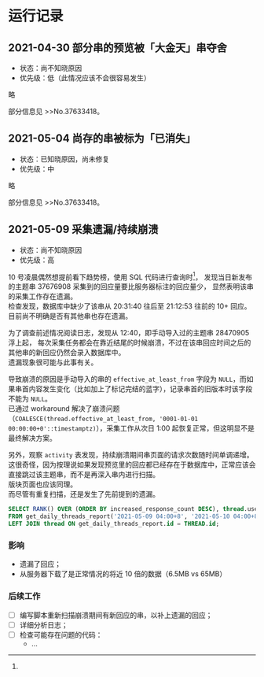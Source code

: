 # 运行记录

## 2021-04-30 部分串的预览被「大金天」串夺舍

* 状态：尚不知晓原因
* 优先级：低（此情况应该不会很容易发生）

略

部分信息见 >>No.37633418。

## 2021-05-04 尚存的串被标为「已消失」

* 状态：已知晓原因，尚未修复
* 优先级：中

略

部分信息见 >>No.37633418。

## 2021-05-09 采集遗漏/持续崩溃

* 状态：尚不知晓原因
* 优先级：高

10 号凌晨偶然想提前看下趋势榜，使用 SQL 代码进行查询时[^1]，
发现当日新发布的主题串 37676908 采集到的回应量要比服务器标注的回应量少，
显然表明该串的采集工作存在遗漏。\
检查发现，数据库中缺少了该串从 20:31:40 往后至 21:12:53 往前的 10+ 回应。\
目前尚不明确是否有其他串也存在遗漏。

为了调查前述情况阅读日志，发现从 12:40，即手动导入过的主题串 28470905 浮上起，
每次采集任务都会在靠近结尾的时候崩溃，不过在该串回应时间之后的其他串的新回应仍然会录入数据库中。\
遗漏现象很可能与此事有关。

导致崩溃的原因是手动导入的串的 `effective_at_least_from` 字段为 `NULL`，而如果串首内容发生变化（比如加上了标记完结的蓝字），记录串首的旧版本时该字段不能为 `NULL`。\
已通过 workaround 解决了崩溃问题（`COALESCE(thread.effective_at_least_from, '0001-01-01 00:00:00+0'::timestamptz)`），采集工作从次日 1:00 起恢复正常，但这明显不是最终解决方案。

另外，观察 `activity` 表发现，持续崩溃期间串页面的请求次数随时间单调递增。\
这很奇怪，因为按理说如果发现预览里的回应都已经存在于数据库中，正常应该会直接跳过该主题串，而不是再深入串内进行扫描。\
版块页面也应该同理。\
而尽管有重复扫描，还是发生了先前提到的遗漏。

[^1]: 
``` sql
SELECT RANK() OVER (ORDER BY increased_response_count DESC), thread.user_id, get_daily_threads_report.*
FROM get_daily_threads_report('2021-05-09 04:00+8', '2021-05-10 04:00+8')
LEFT JOIN thread ON get_daily_threads_report.id = THREAD.id;
```

### 影响

* 遗漏了回应；
* 从服务器下载了是正常情况的将近 10 倍的数据（6.5MB vs 65MB）

### 后续工作

* [ ] 编写脚本重新扫描崩溃期间有新回应的串，以补上遗漏的回应；
* [ ] 详细分析日志；
* [ ] 检查可能存在问题的代码：
    * …